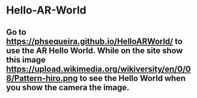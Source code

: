 # Hello-AR-World
 
## Go to https://phsequeira.github.io/HelloARWorld/ to use the AR Hello World. While on the site show this image https://upload.wikimedia.org/wikiversity/en/0/08/Pattern-hiro.png to see the Hello World when you show the camera the image.
